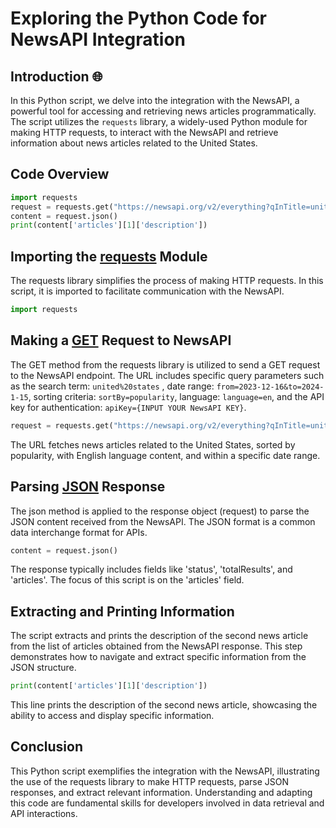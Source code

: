 # Exploring the Python Code for NewsAPI Integration

## Introduction 🌐

In this Python script, we delve into the integration with the NewsAPI, a powerful tool for accessing and retrieving news articles programmatically. The script utilizes the `requests` library, a widely-used Python module for making HTTP requests, to interact with the NewsAPI and retrieve information about news articles related to the United States.

## Code Overview

```python
import requests
request = requests.get("https://newsapi.org/v2/everything?qInTitle=united%20states&from=2023-12-16&to=2024-1-15&sortBy=popularity&language=en&apiKey={INPUT YOUR NewsAPI KEY}")
content = request.json()
print(content['articles'][1]['description'])
```
## Importing the [requests](https://en.wikipedia.org/wiki/Requests_(software)) Module

The requests library simplifies the process of making HTTP requests. In this script, it is imported to facilitate communication with the NewsAPI.
```python
import requests
```
## Making a [GET](https://developer.mozilla.org/en-US/docs/Web/HTTP/Methods/GET) Request to NewsAPI

The GET method from the requests library is utilized to send a GET request to the NewsAPI endpoint. The URL includes specific query parameters such as the search term: `united%20states` , date range: `from=2023-12-16&to=2024-1-15`, sorting criteria: `sortBy=popularity`, language: `language=en`, and the API key for authentication: `apiKey={INPUT YOUR NewsAPI KEY}`.

```python
request = requests.get("https://newsapi.org/v2/everything?qInTitle=united%20states&from=2023-12-16&to=2024-1-15&sortBy=popularity&language=en&apiKey={INPUT YOUR NewsAPI KEY}")
```

The URL fetches news articles related to the United States, sorted by popularity, with English language content, and within a specific date range.

## Parsing [JSON](https://en.wikipedia.org/wiki/JSON) Response
The json method is applied to the response object (request) to parse the JSON content received from the NewsAPI. The JSON format is a common data interchange format for APIs.

```python
content = request.json()
```
The response typically includes fields like 'status', 'totalResults', and 'articles'. The focus of this script is on the 'articles' field.

## Extracting and Printing Information
The script extracts and prints the description of the second news article from the list of articles obtained from the NewsAPI response. This step demonstrates how to navigate and extract specific information from the JSON structure.

```python
print(content['articles'][1]['description'])
```

This line prints the description of the second news article, showcasing the ability to access and display specific information.

## Conclusion
This Python script exemplifies the integration with the NewsAPI, illustrating the use of the requests library to make HTTP requests, parse JSON responses, and extract relevant information. Understanding and adapting this code are fundamental skills for developers involved in data retrieval and API interactions.


